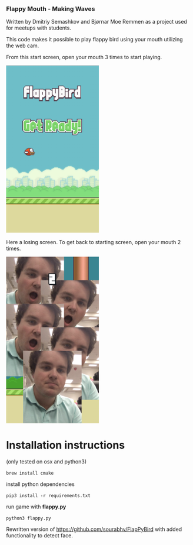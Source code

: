 

### Flappy Mouth - Making Waves

Written by Dmitriy Semashkov and Bjørnar Moe Remmen as a project used for meetups with students. 


This code makes it possible to play flappy bird using your mouth utilizing the web cam.



From this start screen, open your mouth 3 times to start playing.

<img src="assets/readmepics/gamestart.png" width="50%"> 


Here a losing screen. To get back to starting screen, open your mouth 2 times.

<img src="assets/readmepics/gamelost.png" width="50%"> 


# Installation instructions

(only tested on osx and python3) 

    brew install cmake
    

install python dependencies 

    pip3 install -r requirements.txt
    
    
run game with **flappy.py**

    python3 flappy.py




Rewritten version of https://github.com/sourabhv/FlapPyBird with added functionality to detect face.




